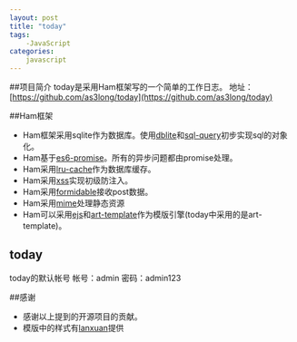 ```yaml
---
layout: post
title: "today"
tags:
    -JavaScript
categories:
    javascript
---
```


##项目简介
today是采用Ham框架写的一个简单的工作日志。
地址：[https://github.com/as3long/today](https://github.com/as3long/today)

##Ham框架
- Ham框架采用sqlite作为数据库。使用[dblite](https://github.com/WebReflection/dblite)和[sql-query](https://github.com/dresende/node-sql-query)初步实现sql的对象化。
- Ham基于[es6-promise](https://github.com/jakearchibald/es6-promise)。所有的异步问题都由promise处理。
- Ham采用[lru-cache](https://github.com/isaacs/node-lru-cache)作为数据库缓存。
- Ham采用[xss](https://github.com/leizongmin/js-xss)实现初级防注入。
- Ham采用[formidable](https://github.com/felixge/node-formidable)接收post数据。
- Ham采用[mime](https://github.com/broofa/node-mime)处理静态资源
- Ham可以采用[ejs](https://github.com/tj/ejs)和[art-template](https://github.com/aui/artTemplate)作为模版引擎(today中采用的是art-template)。

## today
today的默认帐号
帐号：admin 密码：admin123

##感谢
- 感谢以上提到的开源项目的贡献。
- 模版中的样式有[lanxuan](https://github.com/lanxuan)提供

